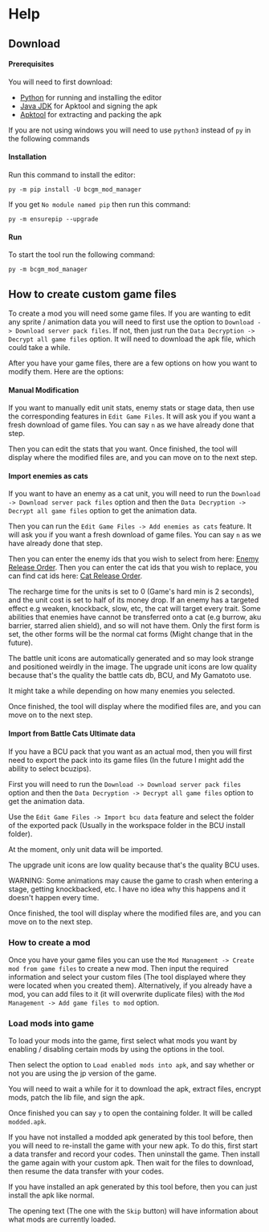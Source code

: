 # Help

## Download

#### Prerequisites

You will need to first download:

- [Python](https://www.python.org/downloads/) for running and installing the editor
- [Java JDK](https://www.oracle.com/uk/java/technologies/javase/jdk11-archive-downloads.html) for Apktool and signing the apk
- [Apktool](https://ibotpeaches.github.io/Apktool/install/) for extracting and packing the apk

If you are not using windows you will need to use `python3` instead of `py` in the following commands

#### Installation

Run this command to install the editor:

```batch
py -m pip install -U bcgm_mod_manager
```

If you get `No module named pip` then run this command:

```batch
py -m ensurepip --upgrade
```

#### Run

To start the tool run the following command:

```batch
py -m bcgm_mod_manager
```

## How to create custom game files

To create a mod you will need some game files. If you are wanting to edit any sprite / animation data you will need to first use the option to `Download -> Download server pack files`. If not, then just run the `Data Decryption -> Decrypt all game files` option. It will need to download the apk file, which could take a while.

After you have your game files, there are a few options on how you want to modify them. Here are the options:

#### Manual Modification

If you want to manually edit unit stats, enemy stats or stage data, then use the corresponding features in `Edit Game Files`. It will ask you if you want a fresh download of game files. You can say `n` as we have already done that step.

Then you can edit the stats that you want. Once finished, the tool will display where the modified files are, and you can move on to the next step.

#### Import enemies as cats

If you want to have an enemy as a cat unit, you will need to run the `Download -> Download server pack files` option and then the `Data Decryption -> Decrypt all game files` option to get the animation data.

Then you can run the `Edit Game Files -> Add enemies as cats` feature. It will ask you if you want a fresh download of game files. You can say `n` as we have already done that step.

Then you can enter the enemy ids that you wish to select from here: [Enemy Release Order](https://battle-cats.fandom.com/wiki/Enemy_Release_Order). Then you can enter the cat ids that you wish to replace, you can find cat ids here: [Cat Release Order](https://battle-cats.fandom.com/wiki/Cat_Release_Order).

The recharge time for the units is set to 0 (Game's hard min is 2 seconds), and the unit cost is set to half of its money drop. If an enemy has a targeted effect e.g weaken, knockback, slow, etc, the cat will target every trait. Some abilities that enemies have cannot be transferred onto a cat (e.g burrow, aku barrier, starred alien shield), and so will not have them. Only the first form is set, the other forms will be the normal cat forms (Might change that in the future).

The battle unit icons are automatically generated and so may look strange and positioned weirdly in the image. The upgrade unit icons are low quality because that's the quality the battle cats db, BCU, and My Gamatoto use.

It might take a while depending on how many enemies you selected.

Once finished, the tool will display where the modified files are, and you can move on to the next step.

#### Import from Battle Cats Ultimate data

If you have a BCU pack that you want as an actual mod, then you will first need to export the pack into its game files (In the future I might add the ability to select bcuzips).

First you will need to run the `Download -> Download server pack files` option and then the `Data Decryption -> Decrypt all game files` option to get the animation data.

Use the `Edit Game Files -> Import bcu data` feature and select the folder of the exported pack (Usually in the workspace folder in the BCU install folder).

At the moment, only unit data will be imported.

The upgrade unit icons are low quality because that's the quality BCU uses.

WARNING: Some animations may cause the game to crash when entering a 
stage, getting knockbacked, etc. I have no idea why this happens and it doesn't happen every time.

Once finished, the tool will display where the modified files are, and you can move on to the next step.

### How to create a mod

Once you have your game files you can use the `Mod Management -> Create mod from game files` to create a new mod. Then input the required information and select your custom files (The tool displayed where they were located when you created them). Alternatively, if you already have a mod, you can add files to it (it 
will overwrite duplicate files) with the `Mod Management -> Add game files to mod` option.

### Load mods into game

To load your mods into the game, first select what mods you want by 
enabling / disabling certain mods by using the options in the tool.

Then select the option to `Load enabled mods into apk`, and say whether or not you are using the jp version of the game.

You will need to wait a while for it to download the apk, extract files, encrypt mods, patch the lib file, and sign the apk.

Once finished you can say `y` to open the containing folder. It will be called `modded.apk`.

If you have not installed a modded apk generated by this tool before, then you will need to re-install the game with your new apk. To do this, first start a data transfer and record your codes. Then uninstall the game. Then install the game again with your custom apk. Then wait for the files to download, then resume the data transfer with your codes.

If you have installed an apk generated by this tool before, then you can just install the apk like normal.

The opening text (The one with the `Skip` button) will have information about what mods are currently loaded.
